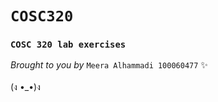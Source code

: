 # `COSC320`
<mark><h3>`COSC 320 lab exercises`<br></h3></mark>
*Brought to you by* `Meera Alhammadi 100060477` :sparkles:
<br> <br>
(ง •_•)ง
